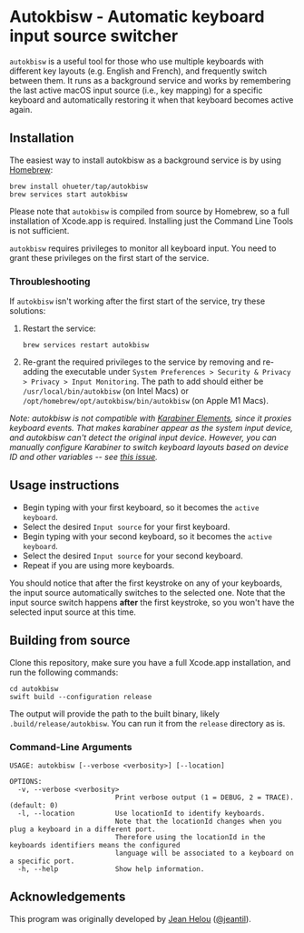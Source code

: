 # Autokbisw - Automatic keyboard input source switcher

`autokbisw` is a useful tool for those who use multiple keyboards with different key layouts (e.g. English and French), and frequently switch between them. It runs as a background service and works by remembering the last active macOS input source (i.e., key mapping) for a specific keyboard and automatically restoring it when that keyboard becomes active again.

## Installation

The easiest way to install autokbisw as a background service is by using [Homebrew](https://brew.sh):

```
brew install ohueter/tap/autokbisw
brew services start autokbisw
```

Please note that `autokbisw` is compiled from source by Homebrew, so a full installation of Xcode.app is required. Installing just the Command Line Tools is not sufficient.

`autokbisw` requires privileges to monitor all keyboard input. You need to grant these privileges on the first start of the service.

### Throubleshooting

If `autokbisw` isn't working after the first start of the service, try these solutions:

1. Restart the service:

   ```
   brew services restart autokbisw
   ```

2. Re-grant the required privileges to the service by removing and re-adding the executable under `System Preferences > Security & Privacy > Privacy > Input Monitoring`. The path to add should either be `/usr/local/bin/autokbisw` (on Intel Macs) or `/opt/homebrew/opt/autokbisw/bin/autokbisw` (on Apple M1 Macs).

_Note: autokbisw is not compatible with [Karabiner Elements](https://karabiner-elements.pqrs.org/), since it proxies keyboard events. That makes karabiner appear as the system input device, and autokbisw can't detect the original input device. However, you can manually configure Karabiner to switch keyboard layouts based on device ID and other variables -- see [this issue](https://github.com/pqrs-org/Karabiner-Elements/issues/2230#issuecomment-2043513996)._

## Usage instructions

- Begin typing with your first keyboard, so it becomes the `active keyboard`.
- Select the desired `Input source` for your first keyboard.
- Begin typing with your second keyboard, so it becomes the `active keyboard`.
- Select the desired `Input source` for your second keyboard.
- Repeat if you are using more keyboards.

You should notice that after the first keystroke on any of your keyboards, the input source automatically switches to the selected one. Note that the input source switch happens **after** the first keystroke, so you won't have the selected input source at this time.

## Building from source

Clone this repository, make sure you have a full Xcode.app installation, and run the following commands:

```
cd autokbisw
swift build --configuration release
```

The output will provide the path to the built binary, likely `.build/release/autokbisw`. You can run it from the `release` directory as is.

### Command-Line Arguments

```
USAGE: autokbisw [--verbose <verbosity>] [--location]

OPTIONS:
  -v, --verbose <verbosity>
                          Print verbose output (1 = DEBUG, 2 = TRACE). (default: 0)
  -l, --location          Use locationId to identify keyboards.
                          Note that the locationId changes when you plug a keyboard in a different port.
                          Therefore using the locationId in the keyboards identifiers means the configured
                          language will be associated to a keyboard on a specific port.
  -h, --help              Show help information.

```

## Acknowledgements

This program was originally developed by [Jean Helou](https://github.com/jeantil/autokbisw) ([@jeantil](https://github.com/jeantil)).
